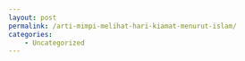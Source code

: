 ```yaml
---
layout: post
permalink: /arti-mimpi-melihat-hari-kiamat-menurut-islam/
categories:
    - Uncategorized
---
```


